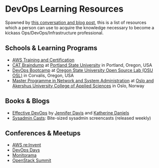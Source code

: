 # DevOps Learning Resources

Spawned by [this conversation and blog post](http://anonymoushash.vmbrasseur.com/2015/11/05/how-did-you-learn-ops-devops/), this is a list of resources which a person can use to acquire the knowledge necessary to become a kickass Ops/DevOps/Infrastructure professional.

## Schools & Learning Programs

* [AWS Training and Certification](https://aws.amazon.com/training/)
* [CAT Braindump](http://braindump.cat.pdx.edu/) at [Portland State University](https://www.pdx.edu/) in Portland, Oregon, USA
* [DevOps Bootcamp](http://devopsbootcamp.osuosl.org/) at [Oregon State University Open Source Lab (OSU OSL)](http://osuosl.org/) in Corvalis, Oregon, USA
* [Master Programme in Network and System Administration](https://www.hioa.no/eng/Studies/TKD/Master/Network-and-System-Administration) at [Oslo and Akershus University College of Applied Sciences](https://www.hioa.no/eng) in Oslo, Norway

## Books & Blogs

* [Effective DevOps](http://shop.oreilly.com/product/0636920039846.do) by [Jennifer Davis](https://twitter.com/sigje) and [Katherine Daniels](https://twitter.com/beerops)
* [Sysadmin Casts](https://sysadmincasts.com/): Bite-sized sysadmin screencasts (released weekly)

## Conferences & Meetups

* [AWS re:Invent](https://reinvent.awsevents.com/)
* [DevOps Days](http://www.devopsdays.org/)
* [Monitorama](http://monitorama.com/)
* [OpenStack Summit](https://www.openstack.org/summit/)
